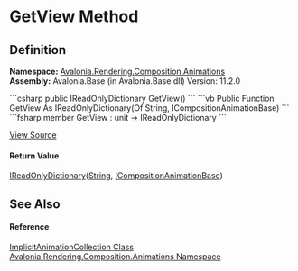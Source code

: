 # GetView Method




## Definition
**Namespace:** <a href="N_Avalonia_Rendering_Composition_Animations">Avalonia.Rendering.Composition.Animations</a>  
**Assembly:** Avalonia.Base (in Avalonia.Base.dll) Version: 11.2.0

<Tabs groupId="api-code-preview">
<TabItem value="csharp" label="C#">
```csharp
public IReadOnlyDictionary<string, ICompositionAnimationBase> GetView()
```
</TabItem>
<TabItem value="vb" label="VB">
```vb
Public Function GetView As IReadOnlyDictionary(Of String, ICompositionAnimationBase)
```
</TabItem>
<TabItem value="fsharp" label="F#">
```fsharp
member GetView : unit -> IReadOnlyDictionary<string, ICompositionAnimationBase> 
```
</TabItem>
</Tabs>



<a href="https://github.com/AvaloniaUI/Avalonia/tree/master/src/Avalonia.Base/Rendering/Composition/Animations/ImplicitAnimationCollection.cs#L71" title="View the source code">View Source</a>



#### Return Value
<a href="https://learn.microsoft.com/dotnet/api/system.collections.generic.ireadonlydictionary-2" target="_blank" rel="noopener noreferrer">IReadOnlyDictionary</a>(<a href="https://learn.microsoft.com/dotnet/api/system.string" target="_blank" rel="noopener noreferrer">String</a>, <a href="T_Avalonia_Rendering_Composition_Animations_ICompositionAnimationBase">ICompositionAnimationBase</a>)

## See Also


#### Reference
<a href="T_Avalonia_Rendering_Composition_Animations_ImplicitAnimationCollection">ImplicitAnimationCollection Class</a>  
<a href="N_Avalonia_Rendering_Composition_Animations">Avalonia.Rendering.Composition.Animations Namespace</a>  
